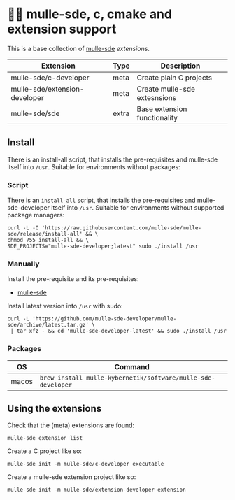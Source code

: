 # 🏋🏼 mulle-sde, c, cmake and extension support

This is a base collection of [mulle-sde](//github.com/mulle-sde/mulle-sde)
*extensions*.


Extension                      | Type      | Description
-------------------------------|-----------|-----------------------------------
mulle-sde/c-developer          | meta      | Create plain C projects
mulle-sde/extension-developer  | meta      | Create mulle-sde extesnsions
mulle-sde/sde                  | extra     | Base extension functionality


## Install

There is an install-all script, that installs the pre-requisites and mulle-sde
itself into `/usr`. Suitable for environments without packages:


### Script

There is an `install-all` script, that installs the pre-requisites and
mulle-sde-developer itself into `/usr`. Suitable for environments without
supported package managers:

```
curl -L -O 'https://raw.githubusercontent.com/mulle-sde/mulle-sde/release/install-all' && \
chmod 755 install-all && \
SDE_PROJECTS="mulle-sde-developer;latest" sudo ./install /usr
```


### Manually

Install the pre-requisite and its pre-requisites:

* [mulle-sde](https://github.com/mulle-sde/mulle-sde)


Install latest version into `/usr` with sudo:

```
curl -L 'https://github.com/mulle-sde-developer/mulle-sde/archive/latest.tar.gz' \
 | tar xfz - && cd 'mulle-sde-developer-latest' && sudo ./install /usr
```


### Packages


OS          | Command
------------|------------------------------------
macos       | `brew install mulle-kybernetik/software/mulle-sde-developer`


## Using the extensions

Check that the (meta) extensions are found:

```
mulle-sde extension list
```

Create a C project like so:

```
mulle-sde init -m mulle-sde/c-developer executable
```

Create a mulle-sde extension project like so:

```
mulle-sde init -m mulle-sde/extension-developer extension
```


